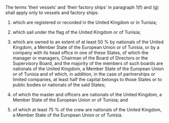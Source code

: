 The terms ‘their vessels’ and ‘their factory ships’ in paragraph 1(f) and (g) shall apply only to vessels and factory ships:

1. which are registered or recorded in the United Kingdom or in Tunisia;

2. which sail under the flag of the United Kingdom or of Tunisia;

3. which are owned to an extent of at least 50 % by nationals of the United Kingdom, a Member State of the European Union or of Tunisia, or by a company with its head office in one of these States, of which the manager or managers, Chairman of the Board of Directors or the Supervisory Board, and the majority of the members of such boards are nationals of the United Kingdom, a Member State of the European Union or of Tunisia and of which, in addition, in the case of partnerships or limited companies, at least half the capital belongs to those States or to public bodies or nationals of the said States;

4. of which the master and officers are nationals of the United Kingdom, a Member State of the European Union or of Tunisia; and

5. of which at least 75 % of the crew are nationals of the United Kingdom, a Member State of the European Union or of Tunisia.
